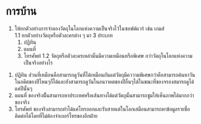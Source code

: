 # การบ้าน

1. ให้ยกตัวอย่างการจำลองวัตถุในโลกแห่งความเป็นจริงไว้ในซอฟต์แวร์ เช่น เกมส์   
1.1 ยกตัวอย่างวัตถุหรือตัวละครต่าง ๆ  มา 3 ประเภท
   1) ปฏิทิน
   2) แผนที่
   3) โทรศัพท์
1.2 วัตถุหรือตัวละครเหล่านั้นมีความเหมือนหรือพิเศษ กว่าวัตถุในโลกแห่งความเป็นจริงอย่างไร
  1) ปฏิทิน ส่วนที่เหมือนคือสามารถดูวันที่ได้เหมือนกันแต่วัตถุมีคววามพิเศษกว่าคือสามารถค้นหาวันในอดีตของปีไหนๆก็ได้และยังสามารถดูวันในอนาาคตของปีอื่นๆได้ในขณะที่ของจรองสมารถดูได้แค่ปีนั้นๆ
  2) แผนที่ ของจริงนั้้นสามารถหาประเทศหรือเส้นทางได้แต่วัตถุนั้นสามารถซูมให้เห็นภาพได้มากกว่าของจริง
  3) โทรศัพท์ ของจริงสามารถทำได้แค่โทรออกและรับสายแต่ในโลกเสมือนสามารถหาข้อมูลรายชื่อติดต่อได้โดยที่ไม่ต้องจำเบอร์โทรของอีกฝ่าย

